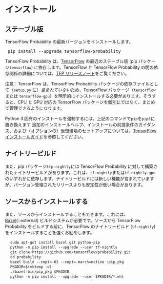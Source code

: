 # インストール

## ステーブル版

TensorFlow Probability の最新バージョンをインストールします。

<pre class="devsite-terminal devsite-click-to-copy prettyprint lang-shell"> pip install --upgrade tensorflow-probability </pre>

TensorFlow Probability は、[TensorFlow](https://www.tensorflow.org/install) の最近のステーブル版 (pip パッケージ`tensorflow`) に依存します。TensorFlow と TensorFlow Probability の間の依存関係の詳細については、[TFP リリースノート](https://github.com/tensorflow/probability/releases)をご覧ください。

注意：TensorFlow は、TensorFlow Probability パッケージの依存ファイルとして（<code>setup.py</code> に）<em>含まれていない</em>ため、TensorFlow パッケージ（`tensorflow` または `tensorflow-gpu`）を明示的にインストールする必要があります。そうすると、CPU と GPU 対応の TensorFlow パッケージを個別にではなく、まとめて管理できるようになります。

Python 3 固有のインストールを強制するには、上記のコマンドで`pip`を`pip3`に置き換えます 追加のインストールヘルプ、インストールの前提条件のガイダンス、および（オプションの）仮想環境のセットアップについては、[TensorFlow インストールガイド](https://www.tensorflow.org/install)を参照してください。

## ナイトリービルド

また、pip パッケージ`tfp-nightly`には TensorFlow Probability に対して構築されたナイトリービルドがあります。これは、`tf-nightly`または`tf-nightly-gpu`のいずれかに依存します。ナイトリービルドには新しい機能が含まれていますが、バージョン管理されたリリースよりも安定性が低い場合があります。

## ソースからインストールする

また、ソースからインストールすることもできます。これには、[Bazel](https://bazel.build/){:.external} ビルドシステムが必要です。ソースから TensorFlow Probability をビルドする前に、TensorFlow のナイトリービルド (`tf-nightly`) をインストールすることを強くお勧めします。

<!-- common_typos_disable -->

<pre class="devsite-click-to-copy">
  <code class="devsite-terminal">sudo apt-get install bazel git python-pip</code>
  <code class="devsite-terminal">python -m pip install --upgrade --user tf-nightly</code>
  <code class="devsite-terminal">git clone https://github.com/tensorflow/probability.git</code>
  <code class="devsite-terminal">cd probability</code>
  <code class="devsite-terminal">bazel build --copt=-O3 --copt=-march=native :pip_pkg</code>
  <code class="devsite-terminal">PKGDIR=$(mktemp -d)</code>
  <code class="devsite-terminal">./bazel-bin/pip_pkg $PKGDIR</code>
  <code class="devsite-terminal">python -m pip install --upgrade --user $PKGDIR/*.whl</code>
</pre>

<!-- common_typos_enable -->
